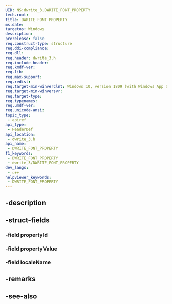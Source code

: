 ```yaml
---
UID: NS:dwrite_3.DWRITE_FONT_PROPERTY
tech.root: 
title: DWRITE_FONT_PROPERTY
ms.date: 
targetos: Windows
description: 
prerelease: false
req.construct-type: structure
req.ddi-compliance: 
req.dll: 
req.header: dwrite_3.h
req.include-header: 
req.kmdf-ver: 
req.lib: 
req.max-support: 
req.redist: 
req.target-min-winverclnt: Windows 10, version 1809 (with Windows App SDK 0.5 or later)
req.target-min-winversvr: 
req.target-type: 
req.typenames: 
req.umdf-ver: 
req.unicode-ansi: 
topic_type:
 - apiref
api_type:
 - HeaderDef
api_location:
 - dwrite_3.h
api_name:
 - DWRITE_FONT_PROPERTY
f1_keywords:
 - DWRITE_FONT_PROPERTY
 - dwrite_3/DWRITE_FONT_PROPERTY
dev_langs:
 - c++
helpviewer_keywords:
 - DWRITE_FONT_PROPERTY
---
```


## -description

## -struct-fields

### -field propertyId

### -field propertyValue

### -field localeName

## -remarks

## -see-also

